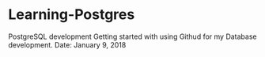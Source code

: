 # Learning-Postgres
PostgreSQL development
Getting started with using Githud for my Database development.
Date: January 9, 2018
